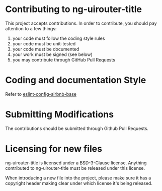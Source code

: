 # Contributing to ng-uirouter-title

This project accepts contributions. In order to contribute, you should
pay attention to a few things:

1. your code must follow the coding style rules
2. your code must be unit-tested
3. your code must be documented
4. your work must be signed (see below)
5. you may contribute through GitHub Pull Requests

# Coding and documentation Style

Refer to [eslint-config-airbnb-base](https://github.com/airbnb/javascript/tree/master/packages/eslint-config-airbnb-base)

# Submitting Modifications

The contributions should be submitted through Github Pull Requests.

# Licensing for new files

ng-uirouter-title is licensed under a BSD-3-Clause license. Anything
contributed to ng-uirouter-title must be released under this license.

When introducing a new file into the project, please make sure it has a
copyright header making clear under which license it's being released.
